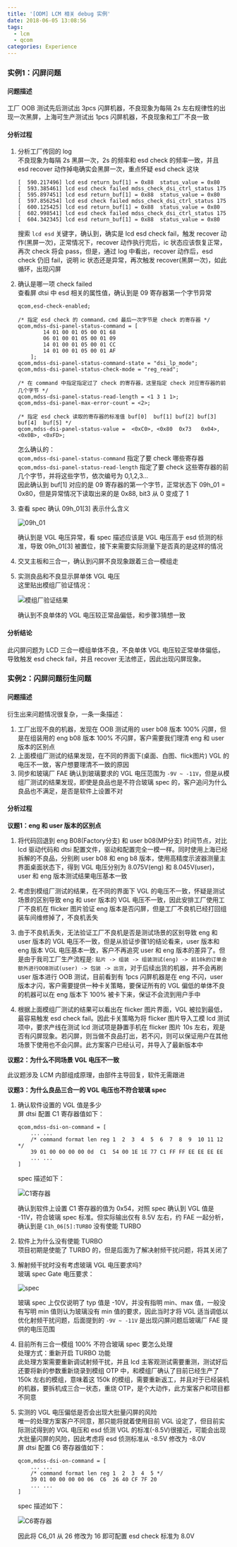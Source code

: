 ```yaml
---
title: '[ODM] LCM 相关 debug 实例'
date: 2018-06-05 13:08:56
tags:
  - lcm
  - qcom
categories: Experience
---
```


### 实例1：闪屏问题

#### 问题描述

工厂 OOB 测试先后测试出 3pcs 闪屏机器，不良现象为每隔 2s 左右规律性的出现一次黑屏，上海可生产测试出 1pcs 闪屏机器，不良现象和工厂不良一致

#### 分析过程

1. 分析工厂传回的 log  
   不良现象为每隔 2s 黑屏一次，2s 的频率和 esd check 的频率一致，并且 esd recover 动作掉电确实会黑屏一次，重点怀疑 esd check 这块  

       [  590.217496] lcd esd return_buf[1] = 0x88  status_value = 0x80
       [  593.385461] lcd esd check failed mdss_check_dsi_ctrl_status 175
       [  595.897451] lcd esd return_buf[1] = 0x88  status_value = 0x80
       [  597.856254] lcd esd check failed mdss_check_dsi_ctrl_status 175
       [  600.125425] lcd esd return_buf[1] = 0x88  status_value = 0x80
       [  602.998541] lcd esd check failed mdss_check_dsi_ctrl_status 175
       [  604.342345] lcd esd return_buf[1] = 0x88  status_value = 0x80

   搜索 `lcd esd` 关键字，确认到，确实是 lcd esd check fail，触发 recover 动作(黑屏一次)，正常情况下，recover 动作执行完后，ic 状态应该恢复正常，再次 check 将会 pass，但是，通过 log 中看出，recover 动作后，esd check 仍旧 fail，说明 ic 状态还是异常，再次触发 recover(黑屏一次)，如此循环，出现闪屏

2. 确认是哪一项 check failed  
   查看屏 dtsi 中 esd 相关的属性值，确认到是 09 寄存器第一个字节异常  

       qcom,esd-check-enabled;
       
       /* 指定 esd check 的 command，cmd 最后一次字节是 check 的寄存器 */
       qcom,mdss-dsi-panel-status-command = [
               14 01 00 01 05 00 01 68
               06 01 00 01 05 00 01 09
               14 01 00 01 05 00 01 CC
               14 01 00 01 05 00 01 AF
           ];
       qcom,mdss-dsi-panel-status-command-state = "dsi_lp_mode";
       qcom,mdss-dsi-panel-status-check-mode = "reg_read";
       
       /* 在 command 中指定指定过了 check 的寄存器，这里指定 check 对应寄存器的前几个字节 */
       qcom,mdss-dsi-panel-status-read-length = <1 3 1 1>;
       qcom,mdss-dsi-panel-max-error-count = <2>;
       
       /* 指定 esd check 读取的寄存器的标准值 buf[0]  buf[1] buf[2] buf[3] buf[4]  buf[5] */
       qcom,mdss-dsi-panel-status-value =  <0xC0>, <0x80  0x73   0x04>, <0x0B>, <0xFD>;

   怎么确认的：  
   `qcom,mdss-dsi-panel-status-command` 指定了要 check 哪些寄存器  
   `qcom,mdss-dsi-panel-status-read-length` 指定了要 check 这些寄存器的前几个字节，并将这些字节，依次编号为 0,1,2,3...  
   因此确认到 buf[1] 对应的是 09 寄存器的第一个字节，正常状态下 09h_01 = 0x80，但是异常情况下读取出来的是 0x88, bit3 从 0 变成了 1

3. 查看 spec 确认 09h_01[3] 表示什么含义  

   ![09h_01](https://raw.githubusercontent.com/mz8023yt/blog.material/master/odm/png/odm-lcm-debug-instance-01.png)

   确认到是 VGL 电压异常，看 spec 描述应该是 VGL 电压高于 esd 侦测的标准，导致 09h_01[3] 被置位，接下来需要实际测量下是否真的是这样的情况

4. 交叉主板和三合一，确认到闪屏不良现象跟着三合一模组走  

5. 实测良品和不良显示屏单体 VGL 电压  
   这里贴出模组厂验证情况： 

   ![模组厂验证结果](https://raw.githubusercontent.com/mz8023yt/blog.material/master/odm/png/odm-lcm-debug-instance-02.png)

   确认到不良单体的 VGL 电压较正常品偏低，和步骤3猜想一致  
   
#### 分析结论

此闪屏问题为 LCD 三合一模组单体不良，不良单体 VGL 电压较正常单体偏低，导致触发 esd check fail，并且 recover 无法修正，因此出现闪屏现象。

### 实例2：闪屏问题衍生问题

#### 问题描述

衍生出来问题情况很复杂，一条一条描述：

1. 工厂出现不良的机器，发现在 OOB 测试用的 user b08 版本 100% 闪屏，但是在组装用的 eng b08 版本 100% 不闪屏，客户需要我们理清 eng 和 user 版本的区别点
2. 上面模组厂测试的结果发现，在不同的界面下(桌面、白图、flick图片) VGL 的电压不一致，客户想要理清不一致的原因
3. 同步和玻璃厂 FAE 确认到玻璃要求的 VGL 电压范围为 `-9V ~ -11V`，但是从模组厂测试的结果发现，即使是良品也是不符合玻璃 spec 的，客户追问为什么良品也不满足，是否是软件上设置不对

#### 分析过程

**议题1：eng 和 user 版本的区别点**

1. 将代码回退到 eng B08(Factory分支) 和 user b08(MP分支) 时间节点，对比 lcd 驱动代码和 dtsi 配置文件，驱动和配置完全一模一样。同时使用上海已经拆解的不良品，分别刷 user b08 和 eng b8 版本，使用高精度示波器测量主界面桌面状态下，得到 VGL 电压分别为 8.075V(eng) 和 8.045V(user)，user 和 eng 版本测试结果电压基本一致

2. 考虑到模组厂测试的结果，在不同的界面下 VGL 的电压不一致，怀疑是测试场景的区别导致 eng 和 user 版本的 VGL 电压不一致，因此安排工厂使用工厂不良机在 flicker 图片验证 eng 版本是否闪屏，但是工厂不良机已经打回组装车间维修掉了，不良机丢失

3. 由于不良机丢失，无法验证工厂不良机是否是测试场景的区别导致 eng 和 user 版本的 VGL 电压不一致，但是从验证步骤1的结论看来，user 版本和 eng 版本 VGL 电压基本一致，客户不再追究 user 和 eng 版本的差异了。但是由于我司工厂生产流程是: `贴片 -> 组装 -> 组装测试(eng) -> 前10k的订单会额外进行OOB测试(user) -> 包装 -> 出货`，对于后续出货的机器，并不会再刷 user 版本进行 OOB 测试，目前看到有 1pcs 闪屏机器是在 eng 不闪，user 版本才闪，客户需要提供一种卡关策略，要保证所有的 VGL 偏低的单体不良的机器可以在 eng 版本下 100% 被卡下来，保证不会流到用户手中

4. 根据上面模组厂测试的结果可以看出在 flicker 图片界面，VGL 被拉到最低，最容易触发 esd check fail。因此卡关策略为将 flicker 图片导入工模 lcd 测试项中，要求产线在测试 lcd 测试项是静置手机在 flicker 图片 10s 左右，观是否有闪屏现象。若闪屏，则当做不良品打出，若不闪，则可以保证用户在其他场景下使用也不会闪屏。此方案客户已经认可，并导入了最新版本中

**议题2：为什么不同场景 VGL 电压不一致**

此议题涉及 LCM 内部组成原理，由部件主导回复，软件无需跟进

**议题3：为什么良品三合一的 VGL 电压也不符合玻璃 spec**

1. 确认软件设置的 VGL 值是多少  
   屏 dtsi 配置 C1 寄存器值如下：

       qcom,mdss-dsi-on-command = [
           ... ...
           /* command format len reg 1  2  3  4  5  6  7  8  9  10 11 12 */
           39 01 00 00 00 00 0d  C1  54 00 1E 1E 77 C1 FF FF EE EE EE EE
           ... ...
       ]

   spec 描述如下：

   ![C1寄存器](https://raw.githubusercontent.com/mz8023yt/blog.material/master/odm/png/odm-lcm-debug-instance-03.png)

   确认到软件上设置 C1 寄存器的值为 0x54，对照 spec 确认到 VGL 值是 -11V，符合玻璃 spec 标准。但实际输出仅有 8.5V 左右，约 FAE 一起分析，确认到是 `C1h_06[5]:TURBO` 没有使能 TURBO

2. 软件上为什么没有使能 TURBO  
   项目初期是使能了 TURBO 的，但是后面为了解决射频干扰问题，将其关闭了

3. 解射频干扰时没有考虑玻璃 VGL 电压要求吗?  
   玻璃 spec Gate 电压要求：

   ![spec](https://raw.githubusercontent.com/mz8023yt/blog.material/master/odm/png/odm-lcm-debug-instance-05.png)

   玻璃 spec 上仅仅说明了 typ 值是 -10V，并没有指明 min、max 值，一般没有写明 min 值则认为玻璃没有 min 值的要求，因此当时才将 VGL 适当调低以优化射频干扰问题，后面提到的 `-9V ~ -11V` 是出现闪屏问题后玻璃厂 FAE 提供的电压范围

4. 目前所有三合一模组 100% 不符合玻璃 spec 要怎么处理  
   处理方式：重新开启 TURBO 功能  
   此处理方案需要重新调试射频干扰，并且 lcd 主客观测试需要重测，测试好后还要将新的参数重新烧录到模组 OTP 中，和模组厂确认了目前已经生产了 150k 左右的模组，意味着这 150k 的模组，需要重新返工，并且对于已经装机的机器，要拆机成三合一状态，重烧 OTP，是个大动作，此方案客户和项目都不同意

5. 实测的 VGL 电压偏低是否会出现大批量闪屏的风险  
   唯一的处理方案客户不同意，那只能将就着使用目前 VGL 设定了，但目前实际测试得到的 VGL 电压和 esd 侦测 VGL 的标准(-8.5V)很接近，可能会出现大批量闪屏的风险，因此考虑将 esd 侦测标准从 -8.5V 修改为 -8.0V  
   屏 dtsi 配置 C6 寄存器值如下：

       qcom,mdss-dsi-on-command = [
           ... ...
           /* command format len reg 1  2  3  4  5 */
           39 01 00 00 00 00 06  C6  26 40 CF 7F 20
           ... ...
       ]

    spec 描述如下：  

    ![C6寄存器](https://raw.githubusercontent.com/mz8023yt/blog.material/master/odm/png/odm-lcm-debug-instance-04.png)
    
    因此将 C6_01 从 26 修改为 16 即可配置 esd check 标准为 8.0V


   

